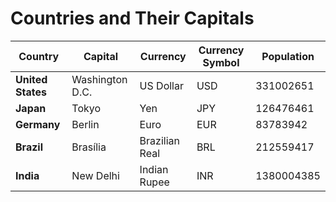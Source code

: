 # Countries and Their Capitals

| **Country**       | **Capital**     | **Currency**        | **Currency Symbol** | **Population** |
|-------------------|-----------------|---------------------|---------------------|----------------|
| **United States** | Washington D.C. | US Dollar           | USD                 | 331002651      |
| **Japan**         | Tokyo           | Yen                 | JPY                 | 126476461      |
| **Germany**       | Berlin          | Euro                | EUR                 | 83783942       |
| **Brazil**        | Brasília        | Brazilian Real      | BRL                 | 212559417      |
| **India**         | New Delhi       | Indian Rupee        | INR                 | 1380004385     |
